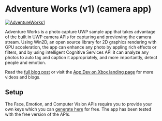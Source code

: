 # Adventure Works (v1) (camera app)

[![AdventureWorks1](http://i.imgur.com/m5eUmaL.jpg)]()

Adventure Works is a photo capture UWP sample app that takes advantage of the built in UWP camera APIs for capturing and previewing the camera stream. Using Win2D, an open source library for 2D graphics rendering with GPU acceleration, the app can enhance any photo by appling rich effects or filters, and by using intelligent Cognitive Services API it can analyze any photos to auto tag and caption it appropriately, and more importantly, detect people and emotion.

Read the [full blog post]() or visit the [App Dev on Xbox landing page](http://aka.ms/xboxappdev) for more videos and blogs.

## Setup

The Face, Emotion, and Computer Vision APIs require you to provide your own keys which you can [generate here](https://www.microsoft.com/cognitive-services/en-us/subscriptions) for free. The app has been tested with the free version of the APIs.
